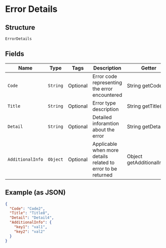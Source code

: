 
# Error Details

## Structure

`ErrorDetails`

## Fields

| Name | Type | Tags | Description | Getter | Setter |
|  --- | --- | --- | --- | --- | --- |
| `Code` | `String` | Optional | Error code representing the error encountered | String getCode() | setCode(String code) |
| `Title` | `String` | Optional | Error type description | String getTitle() | setTitle(String title) |
| `Detail` | `String` | Optional | Detailed inforamtion about the error | String getDetail() | setDetail(String detail) |
| `AdditionalInfo` | `Object` | Optional | Applicable when more details related to error to be returned | Object getAdditionalInfo() | setAdditionalInfo(Object additionalInfo) |

## Example (as JSON)

```json
{
  "Code": "Code2",
  "Title": "Title8",
  "Detail": "Detail4",
  "AdditionalInfo": {
    "key1": "val1",
    "key2": "val2"
  }
}
```

